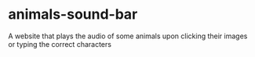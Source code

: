 # animals-sound-bar
A website that plays the audio of some animals upon clicking their images or typing the correct characters
